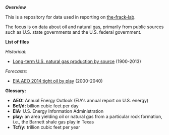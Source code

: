 ***Overview***

This is a repository for data used in reporting on [the-frack-lab](http://beaconreader.com/projects/the-frack-lab).

The focus is on data about oil and natural gas, primarily from public sources such as U.S. state governments and the U.S. federal government.


**List of files**

*Historical:*
* [Long-term U.S. natural gas production by source](https://github.com/the-frack-lab/data/blob/master/natural-gas/US-long-term/data.csv) (1900-2013)

*Forecasts:*
* [EIA AEO 2014 tight oil by play](https://github.com/the-frack-lab/data/blob/master/oil/EIA/AEO_2014_tight_oil.csv) (2000-2040)

**Glossary:**
* **AEO:** Annual Energy Outlook (EIA's annual report on U.S. energy)
* **Bcf/d:** billion cubic feet per day
* **EIA:** U.S. Energy Information Administration
* **play:** an area yielding oil or natural gas from a particular rock formation, i.e., the Barnett shale gas play in Texas
* **Tcf/y:** trillion cubic feet per year
